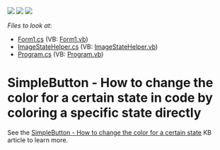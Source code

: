 <!-- default badges list -->
![](https://img.shields.io/endpoint?url=https://codecentral.devexpress.com/api/v1/VersionRange/128623376/13.1.4%2B)
[![](https://img.shields.io/badge/Open_in_DevExpress_Support_Center-FF7200?style=flat-square&logo=DevExpress&logoColor=white)](https://supportcenter.devexpress.com/ticket/details/T156229)
[![](https://img.shields.io/badge/📖_How_to_use_DevExpress_Examples-e9f6fc?style=flat-square)](https://docs.devexpress.com/GeneralInformation/403183)
<!-- default badges end -->
<!-- default file list -->
*Files to look at*:

* [Form1.cs](./CS/dxSample_ButtonColoredStates/Form1.cs) (VB: [Form1.vb](./VB/dxSample_ButtonColoredStates/Form1.vb))
* [ImageStateHelper.cs](./CS/dxSample_ButtonColoredStates/ImageStateHelper.cs) (VB: [ImageStateHelper.vb](./VB/dxSample_ButtonColoredStates/ImageStateHelper.vb))
* [Program.cs](./CS/dxSample_ButtonColoredStates/Program.cs) (VB: [Program.vb](./VB/dxSample_ButtonColoredStates/Program.vb))
<!-- default file list end -->
# SimpleButton - How to change the color for a certain state in code by coloring a specific state directly


See the <a href="https://www.devexpress.com/Support/Center/p/T154055">SimpleButton - How to change the color for a certain state</a> KB article to learn more.

<br/>



